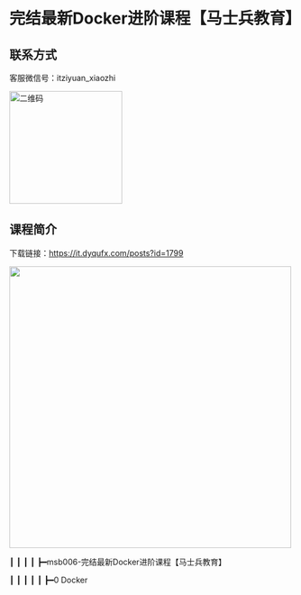 # 完结最新Docker进阶课程【马士兵教育】

## 联系方式

客服微信号：itziyuan_xiaozhi

<img src="https://ziyuanyun.oss-cn-guangzhou.aliyuncs.com/common/20240614073449/666b82192834a.jpg" width="200" height="200" alt="二维码">

## 课程简介

下载链接：https://it.dyqufx.com/posts?id=1799

<img src="https://ziyuanyun.oss-cn-guangzhou.aliyuncs.com/yun/20240515183537/66448ff908dae.jpg" width="500" alt="">

  ┃ ┃ ┃ ┃ ┣━msb006-完结最新Docker进阶课程【马士兵教育】

 ┃ ┃ ┃ ┃ ┃ ┣━0 Docker

  